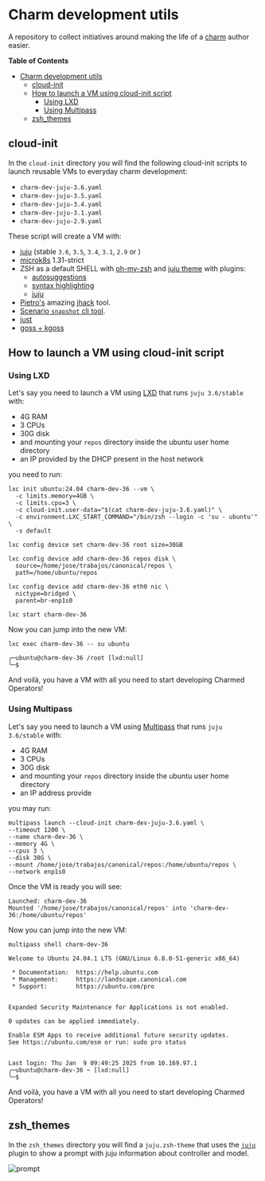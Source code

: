# Charm development utils

A repository to collect initiatives around making the life of a [charm](https://juju.is/docs/sdk) author easier.

<!-- markdown-toc start - Don't edit this section. Run M-x markdown-toc-refresh-toc -->
**Table of Contents**

- [Charm development utils](#charm-development-utils)
    - [cloud-init](#cloud-init)
    - [How to launch a VM using cloud-init script](#how-to-launch-a-vm-using-cloud-init-script)
        - [Using LXD](#using-lxd)
        - [Using Multipass](#using-multipass)
    - [zsh_themes](#zsh_themes)

<!-- markdown-toc end -->


## cloud-init

In the `cloud-init` directory you will find the following cloud-init scripts to launch reusable VMs to everyday charm development:

- `charm-dev-juju-3.6.yaml`
- `charm-dev-juju-3.5.yaml`
- `charm-dev-juju-3.4.yaml`
- `charm-dev-juju-3.1.yaml`
- `charm-dev-juju-2.9.yaml`



These script will create a VM with:

- [juju](https://juju.is) (stable `3.6`, `3.5`, `3.4`, `3.1`, `2.9` or )
- [microk8s](https://microk8s.io/) 1.31-strict
- ZSH as a default SHELL with [oh-my-zsh](https://ohmyz.sh/) and [juju theme](https://github.com/Abuelodelanada/charm-dev-utils/blob/main/zsh_themes/juju.zsh-theme) with plugins:
  - [autosuggestions](https://github.com/zsh-users/zsh-autosuggestions)
  - [syntax highlighting](https://github.com/zsh-users/zsh-syntax-highlighting)
  - [juju](https://github.com/ohmyzsh/ohmyzsh/tree/master/plugins/juju)
- [Pietro's](https://github.com/PietroPasotti/) amazing [jhack](https://github.com/PietroPasotti/jhack) tool.
- [Scenario `snapshot` cli tool](https://github.com/canonical/ops-scenario#snapshot).
- [just](https://github.com/casey/just)
- [goss + kgoss](https://github.com/goss-org/goss)



## How to launch a VM using cloud-init script

### Using LXD

Let's say you need to launch a VM using [LXD](https://canonical.com/lxd) that runs `juju 3.6/stable` with:

- 4G RAM
- 3 CPUs
- 30G disk
- and mounting your `repos` directory inside the ubuntu user home directory
- an IP provided by the DHCP present in the host network

you need to run:

```shell
lxc init ubuntu:24.04 charm-dev-36 --vm \
  -c limits.memory=4GB \
  -c limits.cpu=3 \
  -c cloud-init.user-data="$(cat charm-dev-juju-3.6.yaml)" \
  -c environment.LXC_START_COMMAND="/bin/zsh --login -c 'su - ubuntu'" \
  -s default
```

```shell
lxc config device set charm-dev-36 root size=30GB
```

```shell
lxc config device add charm-dev-36 repos disk \
  source=/home/jose/trabajos/canonical/repos \
  path=/home/ubuntu/repos
```

```shell
lxc config device add charm-dev-36 eth0 nic \
  nictype=bridged \
  parent=br-enp1s0
```


```shell
lxc start charm-dev-36
```

Now you can jump into the new VM:

```shell
lxc exec charm-dev-36 -- su ubuntu

╭─ubuntu@charm-dev-36 /root [lxd:null]
╰─$
```
And voilà, you have a VM with all you need to start developing Charmed Operators!

### Using Multipass

Let's say you need to launch a VM using [Multipass](https://multipass.run/) that runs `juju 3.6/stable` with:

- 4G RAM
- 3 CPUs
- 30G disk
- and mounting your `repos` directory inside the ubuntu user home directory
- an IP address provide

you may run:

```shell
multipass launch --cloud-init charm-dev-juju-3.6.yaml \
--timeout 1200 \
--name charm-dev-36 \
--memory 4G \
--cpus 3 \
--disk 30G \
--mount /home/jose/trabajos/canonical/repos:/home/ubuntu/repos \
--network enp1s0
```

Once the VM is ready you will see:

```
Launched: charm-dev-36
Mounted '/home/jose/trabajos/canonical/repos' into 'charm-dev-36:/home/ubuntu/repos'
```

Now you can jump into the new VM:

```shell
multipass shell charm-dev-36
```

```shell
Welcome to Ubuntu 24.04.1 LTS (GNU/Linux 6.8.0-51-generic x86_64)

 * Documentation:  https://help.ubuntu.com
 * Management:     https://landscape.canonical.com
 * Support:        https://ubuntu.com/pro


Expanded Security Maintenance for Applications is not enabled.

0 updates can be applied immediately.

Enable ESM Apps to receive additional future security updates.
See https://ubuntu.com/esm or run: sudo pro status


Last login: Thu Jan  9 09:49:25 2025 from 10.169.97.1
╭─ubuntu@charm-dev-36 ~ [lxd:null]
╰─$ 
```

And voilà, you have a VM with all you need to start developing Charmed Operators!


## zsh_themes

In the `zsh_themes` directory you will find a `juju.zsh-theme` that uses the [`juju`](https://github.com/ohmyzsh/ohmyzsh/tree/master/plugins/juju) plugin to show a prompt with juju information about controller and model.

![prompt](https://user-images.githubusercontent.com/939888/227611569-23372d45-0963-4e2e-98da-8109e2dcbd8f.png)
